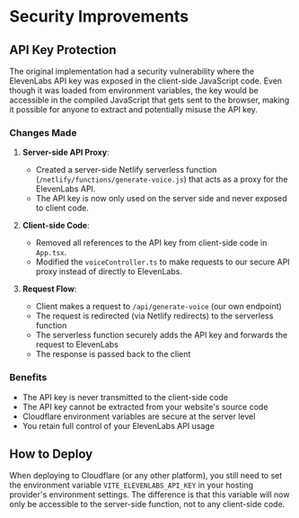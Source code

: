 # Security Improvements

## API Key Protection

The original implementation had a security vulnerability where the ElevenLabs API key was exposed in the client-side JavaScript code. Even though it was loaded from environment variables, the key would be accessible in the compiled JavaScript that gets sent to the browser, making it possible for anyone to extract and potentially misuse the API key.

### Changes Made

1. **Server-side API Proxy**:
   - Created a server-side Netlify serverless function (`/netlify/functions/generate-voice.js`) that acts as a proxy for the ElevenLabs API.
   - The API key is now only used on the server side and never exposed to client code.

2. **Client-side Code**:
   - Removed all references to the API key from client-side code in `App.tsx`.
   - Modified the `voiceController.ts` to make requests to our secure API proxy instead of directly to ElevenLabs.

3. **Request Flow**:
   - Client makes a request to `/api/generate-voice` (our own endpoint)
   - The request is redirected (via Netlify redirects) to the serverless function
   - The serverless function securely adds the API key and forwards the request to ElevenLabs
   - The response is passed back to the client

### Benefits

- The API key is never transmitted to the client-side code
- The API key cannot be extracted from your website's source code
- Cloudflare environment variables are secure at the server level
- You retain full control of your ElevenLabs API usage

## How to Deploy

When deploying to Cloudflare (or any other platform), you still need to set the environment variable `VITE_ELEVENLABS_API_KEY` in your hosting provider's environment settings. The difference is that this variable will now only be accessible to the server-side function, not to any client-side code.
